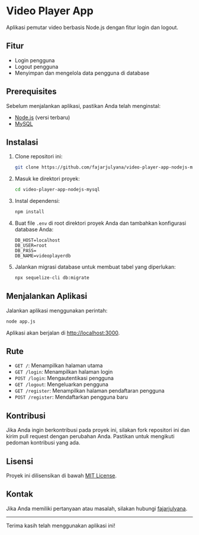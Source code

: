 # Video Player App

Aplikasi pemutar video berbasis Node.js dengan fitur login dan logout.

## Fitur

- Login pengguna
- Logout pengguna
- Menyimpan dan mengelola data pengguna di database

## Prerequisites

Sebelum menjalankan aplikasi, pastikan Anda telah menginstal:

- [Node.js](https://nodejs.org/) (versi terbaru)
- [MySQL](https://www.mysql.com/)

## Instalasi

1. Clone repositori ini:

    ```bash
    git clone https://github.com/fajarjulyana/video-player-app-nodejs-mysql.git
    ```

2. Masuk ke direktori proyek:

    ```bash
    cd video-player-app-nodejs-mysql
    ```

3. Instal dependensi:

    ```bash
    npm install
    ```

4. Buat file `.env` di root direktori proyek Anda dan tambahkan konfigurasi database Anda:

    ```env
    DB_HOST=localhost
    DB_USER=root
    DB_PASS=
    DB_NAME=videoplayerdb
    ```

5. Jalankan migrasi database untuk membuat tabel yang diperlukan:

    ```bash
    npx sequelize-cli db:migrate
    ```

## Menjalankan Aplikasi

Jalankan aplikasi menggunakan perintah:

```bash
node app.js
```

Aplikasi akan berjalan di [http://localhost:3000](http://localhost:3000).

## Rute

- `GET /`: Menampilkan halaman utama
- `GET /login`: Menampilkan halaman login
- `POST /login`: Mengautentikasi pengguna
- `GET /logout`: Mengeluarkan pengguna
- `GET /register`: Menampilkan halaman pendaftaran pengguna
- `POST /register`: Mendaftarkan pengguna baru

## Kontribusi

Jika Anda ingin berkontribusi pada proyek ini, silakan fork repositori ini dan kirim pull request dengan perubahan Anda. Pastikan untuk mengikuti pedoman kontribusi yang ada.

## Lisensi

Proyek ini dilisensikan di bawah [MIT License](LICENSE).

## Kontak

Jika Anda memiliki pertanyaan atau masalah, silakan hubungi [fajarjulyana](mailto:fajarjulyana1@gmail.com).

---

Terima kasih telah menggunakan aplikasi ini!
